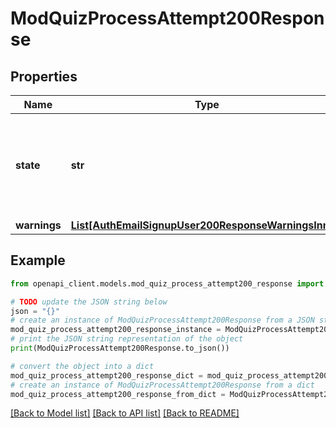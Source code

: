 # ModQuizProcessAttempt200Response


## Properties

Name | Type | Description | Notes
------------ | ------------- | ------------- | -------------
**state** | **str** | state: the new attempt state:                                                                     inprogress, finished, overdue, abandoned | [default to 'null']
**warnings** | [**List[AuthEmailSignupUser200ResponseWarningsInner]**](AuthEmailSignupUser200ResponseWarningsInner.md) |  | [optional] 

## Example

```python
from openapi_client.models.mod_quiz_process_attempt200_response import ModQuizProcessAttempt200Response

# TODO update the JSON string below
json = "{}"
# create an instance of ModQuizProcessAttempt200Response from a JSON string
mod_quiz_process_attempt200_response_instance = ModQuizProcessAttempt200Response.from_json(json)
# print the JSON string representation of the object
print(ModQuizProcessAttempt200Response.to_json())

# convert the object into a dict
mod_quiz_process_attempt200_response_dict = mod_quiz_process_attempt200_response_instance.to_dict()
# create an instance of ModQuizProcessAttempt200Response from a dict
mod_quiz_process_attempt200_response_from_dict = ModQuizProcessAttempt200Response.from_dict(mod_quiz_process_attempt200_response_dict)
```
[[Back to Model list]](../README.md#documentation-for-models) [[Back to API list]](../README.md#documentation-for-api-endpoints) [[Back to README]](../README.md)


